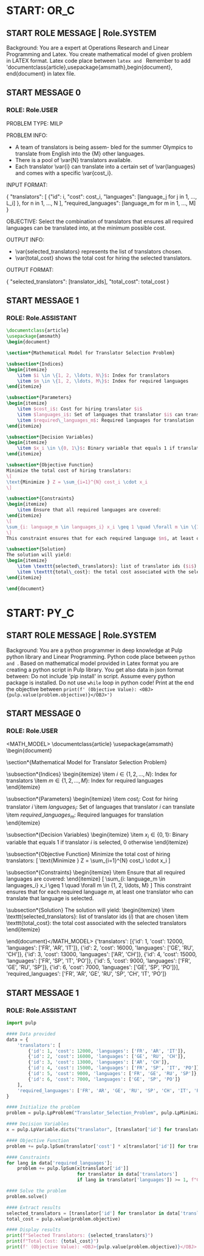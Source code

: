 # START: OR_C 
## START ROLE MESSAGE | Role.SYSTEM 
Background: You are a expert at Operations Research and Linear Programming and Latex. You create mathematical model of given problem in LATEX format. Latex code place between ```latex and ``` Remember to add 'documentclass{article},usepackage{amsmath},begin{document}, end{document} in latex file. 
## START MESSAGE 0 
### ROLE: Role.USER
<DESCRIPTION>
PROBLEM TYPE: MILP

PROBLEM INFO:

- A team of translators is being assem- bled for the summer Olympics to translate from English into the \{M} other languages.
- There is a pool of \var{N} translators available.
- Each translator \var{i} can translate into a certain set of \var{languages} and comes with a specific \var{cost_i}.

INPUT FORMAT: 

{
"translators": [
        {"id": i, 
         "cost": cost_i,
         "languages": [language_j for j in 1, ..., L_i]
        },
        for n in 1, ..., N
    ],
    "required_languages": [language_m for m in 1, ..., M]
}

OBJECTIVE: Select the combination of translators that ensures all required languages can be translated into, at the minimum possible cost.

OUTPUT INFO:

- \var{selected_translators} represents the list of translators chosen.
- \var{total_cost} shows the total cost for hiring the selected translators.

OUTPUT FORMAT:

{
    "selected_translators": [translator_ids],
    "total_cost": total_cost
}
</DESCRIPTION>


## START MESSAGE 1 
### ROLE: Role.ASSISTANT
```latex
\documentclass{article}
\usepackage{amsmath}
\begin{document}

\section*{Mathematical Model for Translator Selection Problem}

\subsection*{Indices}
\begin{itemize}
    \item $i \in \{1, 2, \ldots, N\}$: Index for translators
    \item $m \in \{1, 2, \ldots, M\}$: Index for required languages
\end{itemize}

\subsection*{Parameters}
\begin{itemize}
    \item $cost_i$: Cost for hiring translator $i$
    \item $languages_i$: Set of languages that translator $i$ can translate
    \item $required\_languages_m$: Required languages for translation
\end{itemize}

\subsection*{Decision Variables}
\begin{itemize}
    \item $x_i \in \{0, 1\}$: Binary variable that equals 1 if translator $i$ is selected, 0 otherwise
\end{itemize}

\subsection*{Objective Function}
Minimize the total cost of hiring translators:
\[
\text{Minimize } Z = \sum_{i=1}^{N} cost_i \cdot x_i
\]

\subsection*{Constraints}
\begin{itemize}
    \item Ensure that all required languages are covered:
\end{itemize}
\[
\sum_{i: language_m \in languages_i} x_i \geq 1 \quad \forall m \in \{1, 2, \ldots, M\}
\]
This constraint ensures that for each required language $m$, at least one translator who can translate that language is selected.

\subsection*{Solution}
The solution will yield:
\begin{itemize}
    \item \texttt{selected\_translators}: list of translator ids ($i$) that are chosen
    \item \texttt{total\_cost}: the total cost associated with the selected translators
\end{itemize}

\end{document}
```

# START: PY_C 
## START ROLE MESSAGE | Role.SYSTEM 
Background: You are a python programmer in deep knowledge at Pulp python library and Linear Programming. Python code place between ```python and ```. Based on mathematical model provided in Latex format you are creating a python script in Pulp library. You get also data in json format between: <DATA></DATA> Do not include 'pip install' in script. Assume every python package is installed. Do not use `while` loop in python code! Print at the end the objective between <OBJ></OBJ> `print(f' (Objective Value): <OBJ>{pulp.value(problem.objective)}</OBJ>')` 
## START MESSAGE 0 
### ROLE: Role.USER
<MATH_MODEL>
\documentclass{article}
\usepackage{amsmath}
\begin{document}

\section*{Mathematical Model for Translator Selection Problem}

\subsection*{Indices}
\begin{itemize}
    \item $i \in \{1, 2, \ldots, N\}$: Index for translators
    \item $m \in \{1, 2, \ldots, M\}$: Index for required languages
\end{itemize}

\subsection*{Parameters}
\begin{itemize}
    \item $cost_i$: Cost for hiring translator $i$
    \item $languages_i$: Set of languages that translator $i$ can translate
    \item $required\_languages_m$: Required languages for translation
\end{itemize}

\subsection*{Decision Variables}
\begin{itemize}
    \item $x_i \in \{0, 1\}$: Binary variable that equals 1 if translator $i$ is selected, 0 otherwise
\end{itemize}

\subsection*{Objective Function}
Minimize the total cost of hiring translators:
\[
\text{Minimize } Z = \sum_{i=1}^{N} cost_i \cdot x_i
\]

\subsection*{Constraints}
\begin{itemize}
    \item Ensure that all required languages are covered:
\end{itemize}
\[
\sum_{i: language_m \in languages_i} x_i \geq 1 \quad \forall m \in \{1, 2, \ldots, M\}
\]
This constraint ensures that for each required language $m$, at least one translator who can translate that language is selected.

\subsection*{Solution}
The solution will yield:
\begin{itemize}
    \item \texttt{selected\_translators}: list of translator ids ($i$) that are chosen
    \item \texttt{total\_cost}: the total cost associated with the selected translators
\end{itemize}

\end{document}</MATH_MODEL>
<DATA>
{'translators': [{'id': 1, 'cost': 12000, 'languages': ['FR', 'AR', 'IT']}, {'id': 2, 'cost': 16000, 'languages': ['GE', 'RU', 'CH']}, {'id': 3, 'cost': 13000, 'languages': ['AR', 'CH']}, {'id': 4, 'cost': 15000, 'languages': ['FR', 'SP', 'IT', 'PO']}, {'id': 5, 'cost': 9000, 'languages': ['FR', 'GE', 'RU', 'SP']}, {'id': 6, 'cost': 7000, 'languages': ['GE', 'SP', 'PO']}], 'required_languages': ['FR', 'AR', 'GE', 'RU', 'SP', 'CH', 'IT', 'PO']}</DATA>


## START MESSAGE 1 
### ROLE: Role.ASSISTANT
```python
import pulp

#### Data provided
data = {
    'translators': [
        {'id': 1, 'cost': 12000, 'languages': ['FR', 'AR', 'IT']},
        {'id': 2, 'cost': 16000, 'languages': ['GE', 'RU', 'CH']},
        {'id': 3, 'cost': 13000, 'languages': ['AR', 'CH']},
        {'id': 4, 'cost': 15000, 'languages': ['FR', 'SP', 'IT', 'PO']},
        {'id': 5, 'cost': 9000, 'languages': ['FR', 'GE', 'RU', 'SP']},
        {'id': 6, 'cost': 7000, 'languages': ['GE', 'SP', 'PO']}
    ],
    'required_languages': ['FR', 'AR', 'GE', 'RU', 'SP', 'CH', 'IT', 'PO']
}

#### Initialize the problem
problem = pulp.LpProblem("Translator_Selection_Problem", pulp.LpMinimize)

#### Decision Variables
x = pulp.LpVariable.dicts("translator", [translator['id'] for translator in data['translators']], cat='Binary')

#### Objective Function
problem += pulp.lpSum(translator['cost'] * x[translator['id']] for translator in data['translators'])

#### Constraints
for lang in data['required_languages']:
    problem += pulp.lpSum(x[translator['id']] 
                          for translator in data['translators'] 
                          if lang in translator['languages']) >= 1, f"Cover_{lang}"

#### Solve the problem
problem.solve()

#### Extract results
selected_translators = [translator['id'] for translator in data['translators'] if x[translator['id']].varValue == 1]
total_cost = pulp.value(problem.objective)

#### Display results
print(f"Selected Translators: {selected_translators}")
print(f"Total Cost: {total_cost}")
print(f' (Objective Value): <OBJ>{pulp.value(problem.objective)}</OBJ>')
```

